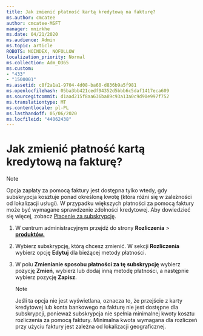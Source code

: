 ```yaml
---
title: Jak zmienić płatność kartą kredytową na fakturę?
ms.author: cmcatee
author: cmcatee-MSFT
manager: mnirkhe
ms.date: 04/21/2020
ms.audience: Admin
ms.topic: article
ROBOTS: NOINDEX, NOFOLLOW
localization_priority: Normal
ms.collection: Adm_O365
ms.custom:
- "433"
- "1500001"
ms.assetid: c8f2a1a1-9704-4d08-ba60-d836b9a5f981
ms.openlocfilehash: 05ba3bb421cedf94352d5bbb6c5daf1417eca609
ms.sourcegitcommit: d1aad215f8aa636ba89c93a13a0c9d90e997f752
ms.translationtype: MT
ms.contentlocale: pl-PL
ms.lasthandoff: 05/06/2020
ms.locfileid: "44062438"
---
```

# <a name="how-do-i-change-from-credit-card-payments-to-invoice"></a>Jak zmienić płatność kartą kredytową na fakturę?

> [!NOTE]
> Opcja zapłaty za pomocą faktury jest dostępna tylko wtedy, gdy subskrypcja kosztuje ponad określoną kwotę (która różni się w zależności od lokalizacji usługi). W przypadku większych płatności za pomocą faktury może być wymagane sprawdzenie zdolności kredytowej. Aby dowiedzieć się więcej, zobacz [Płacenie za subskrypcję](https://docs.microsoft.com/office365/admin/subscriptions-and-billing/pay-for-your-subscription).
  
1. W centrum administracyjnym przejdź do strony **Rozliczenia** \> **[produktów.](https://go.microsoft.com/fwlink/p/?linkid=842054)**

2. Wybierz subskrypcję, którą chcesz zmienić. W sekcji **Rozliczenia** wybierz opcję **Edytuj** dla bieżącej metody płatności.

3. W polu **Zmienianie sposobu płatności za tę subskrypcję** wybierz pozycję **Zmień**, wybierz lub dodaj inną metodę płatności, a następnie wybierz pozycję **Zapisz**.

   > [!NOTE]
   > Jeśli ta opcja nie jest wyświetlana, oznacza to, że przejście z karty kredytowej lub konta bankowego na fakturę nie jest dostępne dla subskrypcji, ponieważ subskrypcja nie spełnia minimalnej kwoty kosztu rozliczenia za pomocą faktury. Minimalna kwota wymagana dla rozliczeń przy użyciu faktury jest zależna od lokalizacji geograficznej.
  

